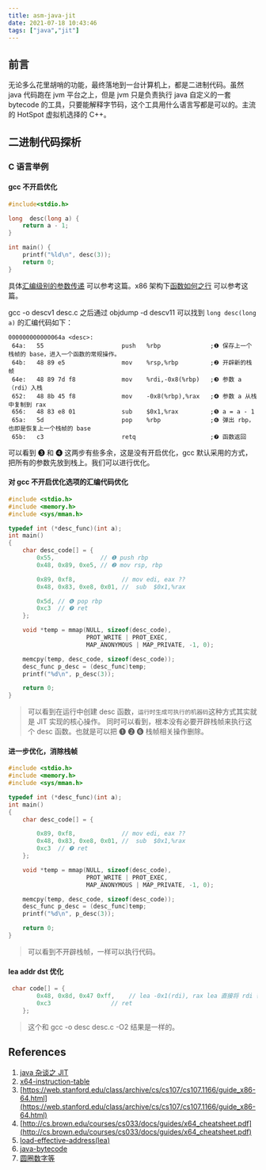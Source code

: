```yaml
---
title: asm-java-jit
date: 2021-07-18 10:43:46
tags: ["java","jit"]
---
```


## 前言

无论多么花里胡哨的功能，最终落地到一台计算机上，都是二进制代码。虽然 java 代码跑在 jvm 平台之上，但是 jvm 只是负责执行 java 自定义的一套 bytecode 的工具，只要能解释字节码，这个工具用什么语言写都是可以的。主流的 HotSpot 虚拟机选择的 C++。

## 二进制代码探析

### C 语言举例

#### gcc 不开启优化

```c
#include<stdio.h>

long  desc(long a) {
    return a - 1;
}

int main() {
    printf("%ld\n", desc(3));
    return 0;
}
```

具体[汇编级别的参数传递](https://stardustman.github.io/2019/06/24/asm-how-x86-64-arguments-pass/) 可以参考这篇。x86 架构下[函数如何之行](https://stardustman.github.io/2019/05/28/asm-how-x86-function-execute/) 可以参考这篇。

gcc -o descv1 desc.c 之后通过 objdump -d descv11 可以找到 `long desc(long a)` 的汇编代码如下： 
```
000000000000064a <desc>:
 64a:   55                      push   %rbp              ;❶ 保存上一个栈帧的 base，进入一个函数的常规操作。
 64b:   48 89 e5                mov    %rsp,%rbp         ;❷ 开辟新的栈帧
 64e:   48 89 7d f8             mov    %rdi,-0x8(%rbp)   ;❸ 参数 a（rdi）入栈
 652:   48 8b 45 f8             mov    -0x8(%rbp),%rax   ;❹ 参数 a 从栈中复制到 rax
 656:   48 83 e8 01             sub    $0x1,%rax         ;❺ a = a - 1
 65a:   5d                      pop    %rbp              ;❻ 弹出 rbp，也即是恢复上一个栈帧的 base
 65b:   c3                      retq                     ;❼ 函数返回
```
可以看到 ❸ 和 ❹ 这两步有些多余，这是没有开启优化，gcc 默认采用的方式，把所有的参数先放到栈上。我们可以进行优化。

#### 对 gcc 不开启优化选项的汇编代码优化

```c
#include <stdio.h>
#include <memory.h>
#include <sys/mman.h>

typedef int (*desc_func)(int a);
int main()
{
    char desc_code[] = {
        0x55,             // ❶ push rbp
        0x48, 0x89, 0xe5, // ❷ mov rsp, rbp

        0x89, 0xf8,             // mov edi, eax ??
        0x48, 0x83, 0xe8, 0x01, //  sub  $0x1,%rax

        0x5d, // ❻ pop rbp
        0xc3  // ❼ ret
    };

    void *temp = mmap(NULL, sizeof(desc_code),
                      PROT_WRITE | PROT_EXEC,
                      MAP_ANONYMOUS | MAP_PRIVATE, -1, 0);

    memcpy(temp, desc_code, sizeof(desc_code));
    desc_func p_desc = (desc_func)temp;
    printf("%d\n", p_desc(3));

    return 0;
}
```
> 可以看到在运行中创建 desc 函数，`运行时生成可执行的机器码`这种方式其实就是 JIT 实现的核心操作。
> 同时可以看到，根本没有必要开辟栈帧来执行这个 desc 函数。也就是可以把 ➊ ➋ ➏ 栈帧相关操作删除。

#### 进一步优化，消除栈帧

```c
#include <stdio.h>
#include <memory.h>
#include <sys/mman.h>

typedef int (*desc_func)(int a);
int main()
{
    char desc_code[] = {

        0x89, 0xf8,             // mov edi, eax ??
        0x48, 0x83, 0xe8, 0x01, //  sub  $0x1,%rax
        0xc3  // ❼ ret
    };

    void *temp = mmap(NULL, sizeof(desc_code),
                      PROT_WRITE | PROT_EXEC,
                      MAP_ANONYMOUS | MAP_PRIVATE, -1, 0);

    memcpy(temp, desc_code, sizeof(desc_code));
    desc_func p_desc = (desc_func)temp;
    printf("%d\n", p_desc(3));

    return 0;
}
```
> 可以看到不开辟栈帧，一样可以执行代码。

#### lea addr dst 优化

```c
 char code[] = { 
        0x48, 0x8d, 0x47 0xff,    // lea -0x1(rdi), rax lea 直接将 rdi 寄存器里的值减去 1 复制给 rax
        0xc3                 // ret
    };
```
> 这个和 gcc -o desc desc.c -O2 结果是一样的。

## References
1. [java 杂谈之 JIT](https://mp.weixin.qq.com/s/TokGNbdnf2XkhHSbneppgg)
2. [x64-instruction-table](http://ref.x86asm.net/coder64.html)
3. [https://web.stanford.edu/class/archive/cs/cs107/cs107.1166/guide_x86-64.html](https://web.stanford.edu/class/archive/cs/cs107/cs107.1166/guide_x86-64.html)
4. [http://cs.brown.edu/courses/cs033/docs/guides/x64_cheatsheet.pdf](http://cs.brown.edu/courses/cs033/docs/guides/x64_cheatsheet.pdf)
5. [load-effective-address(lea)](https://www.felixcloutier.com/x86/lea)
6. [java-bytecode](https://docs.oracle.com/javase/specs/jvms/se7/html/jvms-6.html)
7. [圆圈数字等](https://blog.csdn.net/appleyuchi/article/details/84036985)
